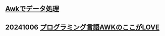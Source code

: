 ## [Awkでデータ処理](https://ayapin-film.sakura.ne.jp/LJ/Docs/20th.pdf)
## 20241006 [プログラミング言語AWKのここがLOVE](https://zenn.dev/satoru_takeuchi/articles/f881927892c4ee)
